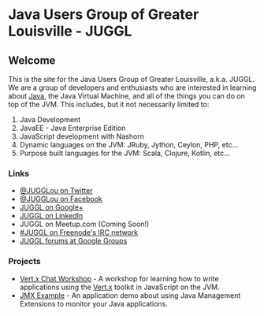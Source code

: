 # Java Users Group of Greater Louisville - JUGGL

## Welcome
This is the site for the Java Users Group of Greater Louisville, a.k.a. JUGGL. We are a group of developers and
enthusiasts who are interested in learning about [Java](http://www.java.com/), the Java Virtual Machine, and all of the
things you can do on top of the JVM. This includes, but it not necessarily limited to:

1. Java Development
2. JavaEE - Java Enterprise Edition
3. JavaScript development with Nashorn
4. Dynamic languages on the JVM: JRuby, Jython, Ceylon, PHP, etc...
5. Purpose built languages for the JVM: Scala, Clojure, Kotlin, etc...

### Links

* [@JUGGLou on Twitter](https://twitter.com/JUGGLou)
* [@JUGGLou on Facebook](https://www.facebook.com/JUGGLou)
* [JUGGL on Google+](https://www.google.com/+JugglUs)
* [JUGGL on LinkedIn](https://www.linkedin.com/groups/Java-Users-Group-Greater-Louisville-3818364)
* JUGGL on Meetup.com (Coming Soon!)
* [#JUGGL on Freenode's IRC network](http://webchat.freenode.net/?channels=%23juggl)
* [JUGGL forums at Google Groups](https://groups.google.com/forum/#!forum/juggl)


### Projects

* [Vert.x Chat Workshop](http://www.juggl.us/codepalousa-vertx-chat/) - A workshop for learning how to write applications using the [Vert.x](http://vertx.io/) toolkit in JavaScript on the JVM.
* [JMX Example](http://www.juggl.us/JMXExample/) - An application demo about using Java Management Extensions to monitor your Java applications.
